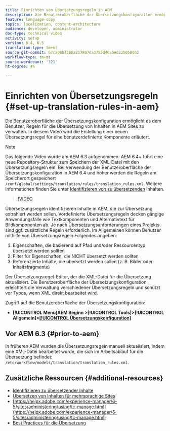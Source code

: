 ```yaml
---
title: Einrichten von Übersetzungsregeln in AEM
description: Die Benutzeroberfläche der Übersetzungskonfiguration ermöglicht es dem Benutzer, Regeln für die Übersetzung von Inhalten in AEM Sites zu verwalten. In diesem Video wird die Erstellung einer neuen Übersetzungsregel für eine benutzerdefinierte Komponente erläutert.
feature: language-copy
topics: localization, content-architecture
audience: developer, administrator
doc-type: technical video
activity: setup
version: 6.4, 6.5
translation-type: tm+mt
source-git-commit: 67ca08bf386a217807da3755d46abed225050d02
workflow-type: tm+mt
source-wordcount: '321'
ht-degree: 4%

---
```



# Einrichten von Übersetzungsregeln {#set-up-translation-rules-in-aem}

Die Benutzeroberfläche der Übersetzungskonfiguration ermöglicht es dem Benutzer, Regeln für die Übersetzung von Inhalten in AEM Sites zu verwalten. In diesem Video wird die Erstellung einer neuen Übersetzungsregel für eine benutzerdefinierte Komponente erläutert.

>[!NOTE]
>
> Das folgende Video wurde am AEM 6.3 aufgenommen. AEM 6.4+ führt eine neue Repository-Struktur zum Speichern der XML-Datei mit den Übersetzungsregeln ein. Bei Verwendung der Benutzeroberfläche der Übersetzungskonfiguration in AEM 6.4 und höher werden die Regeln am Speicherort gespeichert `/conf/global/settings/translation/rules/translation_rules.xml`. Weitere Informationen finden Sie unter [Identifizieren von zu übersetzenden](https://helpx.adobe.com/experience-manager/6-5/sites/administering/using/tc-rules.html) Inhalten.

>[!VIDEO](https://video.tv.adobe.com/v/18135/?quality=9&learn=on)

Übersetzungsregeln identifizieren Inhalte in AEM, die zur Übersetzung extrahiert werden sollen. Vordefinierte Übersetzungsregeln decken gängige Anwendungsfälle wie Textkomponenten und Alternativtext für Bildkomponenten ab. Je nach Übersetzungsanforderungen eines Projekts sind ggf. zusätzliche Regeln erforderlich. Im Allgemeinen können Benutzer mithilfe von Übersetzungsregeln Folgendes angeben:

1. Eigenschaften, die basierend auf Pfad und/oder Ressourcentyp übersetzt werden sollten
2. Filter für Eigenschaften, die NICHT übersetzt werden sollten
3. Referenzierte Inhalte, die übersetzt werden sollen (z. B. Bilder oder Inhaltsfragmente)

Der Übersetzungsregel-Editor, der die XML-Datei für die Übersetzung aktualisiert. Die Benutzeroberfläche der Übersetzungskonfiguration erleichtert die Verwaltung verschiedener Übersetzungsregeln und schützt vor Typos, wenn XML direkt bearbeitet wird.

Zugriff auf die Benutzeroberfläche der Übersetzungskonfiguration:

* **[!UICONTROL Menü]AEM Beginn >[!UICONTROL Tools]>[!UICONTROL Allgemein]>[[!UICONTROL Übersetzungskonfiguration]](http://localhost:4502/libs/cq/translation/translationrules/contexts.html)**

## Vor AEM 6.3 {#prior-to-aem}

In früheren AEM wurden die Übersetzungsregeln manuell aktualisiert, indem eine XML-Datei bearbeitet wurde, die sich im Arbeitsablauf für die Übersetzung befindet: `/etc/workflow/models/translation/translation_rules.xml`.

## Zusätzliche Ressourcen {#additional-resources}

* [Identifizieren zu übersetzender Inhalte](https://helpx.adobe.com/experience-manager/6-5/sites/administering/using/tc-rules.html)
* [Übersetzen von Inhalten für mehrsprachige Sites](https://helpx.adobe.com/experience-manager/6-5/sites/administering/using/translation.html)
* [https://helpx.adobe.com/experience-manager/6-5/sites/administering/using/tc-manage.html](https://helpx.adobe.com/experience-manager/6-5/sites/administering/using/tc-manage.html)
* [Best Practices für die Übersetzung](https://helpx.adobe.com/experience-manager/6-5/sites/administering/using/tc-bp.html)
